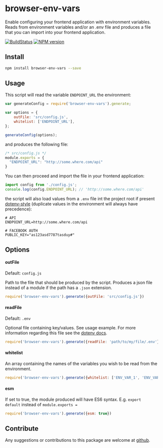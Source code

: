 # browser-env-vars
Enable configuring your frontend application with environment variables. Reads from environment variables and/or an .env file and produces a file that you can import into your frontend application.

[![BuildStatus](https://img.shields.io/travis/motdotla/dotenv/master.svg?style=flat-square)](https://travis-ci.org/amygdaloideum/browser-env-vars)
[![NPM version](https://img.shields.io/npm/v/dotenv.svg?style=flat-square)](https://www.npmjs.com/package/browser-env-vars)
## Install

```bash
npm install browser-env-vars --save
```
## Usage
This script will read the variable `ENDPOINT_URL` the environment:
```js
var generateConfig = require('browser-env-vars').generate;

var options = {
    outFile: 'src/config.js',
    whitelist: ['ENDPOINT_URL'],
};

generateConfig(options);
```
and produces the following file:
```js
/* src/config.js */
module.exports = {
  "ENDPOINT_URL": "http://some.where.com/api"
}
```
You can then proceed and import the file in your frontend application:
```js
import config from './config.js';
console.log(config.ENDPOINT_URL); // 'http://some.where.com/api'
```
the script will also load values from a `.env` file int the project root if present [dotenv-style](https://www.npmjs.com/package/dotenv) (duplicate values in the environment will always have precedence):
```
# API
ENDPOINT_URL=http://some.where.com/api

# FACEBOOK AUTH
PUBLIC_KEY="as123asd7787tasduy#"
```

## Options
#### outFile
Default: `config.js`

Path to the file that should be produced by the script. Produces a json file instead of a module if the path has a `.json` extension.
```js
require('browser-env-vars').generate({outFile: 'src/config.js'})
```

#### readFile
Default: `.env`

Optional file containing key/values. See usage example. For more information regarding this file see the  [dotenv docs](https://www.npmjs.com/package/dotenv#rules).
```js
require('browser-env-vars').generate({readFile: 'path/to/my/file/.env'})
```

#### whitelist

An array containing the names of the variables you wish to be read from the environment.
```js
require('browser-env-vars').generate({whitelist: ['ENV_VAR_1', 'ENV_VAR_2']})
```

#### esm

If set to true, the module produced will have ES6 syntax. E.g. `export default` instead of `module.exports =`
```js
require('browser-env-vars').generate({esm: true})
```

## Contribute
Any suggestions or contributions to this package are welcome at [github](https://github.com/amygdaloideum/browser-env-vars).
